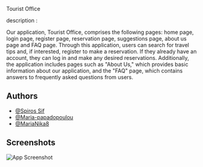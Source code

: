 
Tourist Office

 description :

Our application, Tourist Office, comprises the following pages: home page, login page, register page, reservation page, suggestions page, about us page and FAQ page. Through this application, users can search for travel tips and, if interested, register to make a reservation. If they already have an account, they can log in and make any desired reservations. Additionally, the application includes pages such as "About Us," which provides basic information about our application, and the "FAQ" page, which contains answers to frequently asked questions from users.


## Authors

- [@Spiros Sif](https://github.com/SpirosSif)
- [@Maria-papadopoulou](https://github.com/Maria-papadopoulou)
- [@MariaNika8](https://github.com/MariaNika8)


  
## Screenshots

![App Screenshot](https://via.placeholder.com/468x300?text=App+Screenshot+Here)

